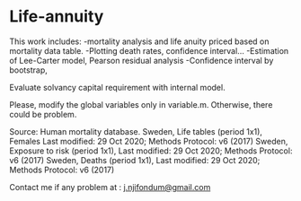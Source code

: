 # Life-annuity
This work includes:
-mortality analysis and life anuity priced based on mortality data table.
-Plotting death rates, confidence interval...
-Estimation of Lee-Carter model, Pearson residual analysis
-Confidence interval by bootstrap,

Evaluate solvancy capital requirement with internal model.

Please, modify the global variables only in variable.m. Otherwise, there could be problem.

Source: Human mortality database. 
Sweden, Life tables (period 1x1), Females	Last modified: 29 Oct 2020;  Methods Protocol: v6 (2017)
Sweden, Exposure to risk (period 1x1), 	Last modified: 29 Oct 2020;  Methods Protocol: v6 (2017)
Sweden, Deaths (period 1x1), 	Last modified: 29 Oct 2020;  Methods Protocol: v6 (2017)

Contact me if any problem at : j.njifondum@gmail.com
